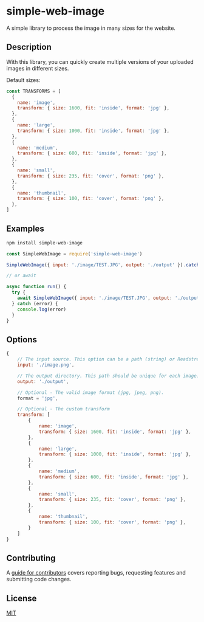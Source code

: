 # simple-web-image

A simple library to process the image in many sizes for the website.

## Description

With this library, you can quickly create multiple versions of your uploaded images in different sizes.

Default sizes:

```javascript
const TRANSFORMS = [
  {
    name: 'image',
    transform: { size: 1600, fit: 'inside', format: 'jpg' },
  },
  {
    name: 'large',
    transform: { size: 1000, fit: 'inside', format: 'jpg' },
  },
  {
    name: 'medium',
    transform: { size: 600, fit: 'inside', format: 'jpg' },
  },
  {
    name: 'small',
    transform: { size: 235, fit: 'cover', format: 'png' },
  },
  {
    name: 'thumbnail',
    transform: { size: 100, fit: 'cover', format: 'png' },
  },
]
```

## Examples

```sh
npm install simple-web-image
```

```javascript
const SimpleWebImage = require('simple-web-image')

SimpleWebImage({ input: './image/TEST.JPG', output: './output' }).catch(console.log)

// or await

async function run() {
  try {
    await SimpleWebImage({ input: './image/TEST.JPG', output: './output' })
  } catch (error) {
    console.log(error)
  }
}
```

## Options

```javascript
{
    // The input source. This option can be a path (string) or Readstream.
    input: './image.png',

    // The output directory. This path should be unique for each image.
    output: './output',

    // Optional - The valid image format (jpg, jpeg, png).
    format = 'jpg',

    // Optional - The custom transform
    transform: [
        {
            name: 'image',
            transform: { size: 1600, fit: 'inside', format: 'jpg' },
        },
        {
            name: 'large',
            transform: { size: 1000, fit: 'inside', format: 'jpg' },
        },
        {
            name: 'medium',
            transform: { size: 600, fit: 'inside', format: 'jpg' },
        },
        {
            name: 'small',
            transform: { size: 235, fit: 'cover', format: 'png' },
        },
        {
            name: 'thumbnail',
            transform: { size: 100, fit: 'cover', format: 'png' },
        }
    ]
}

```

## Contributing

A [guide for contributors](GUIDE)
covers reporting bugs, requesting features and submitting code changes.

## License

[MIT](LICENSE)
